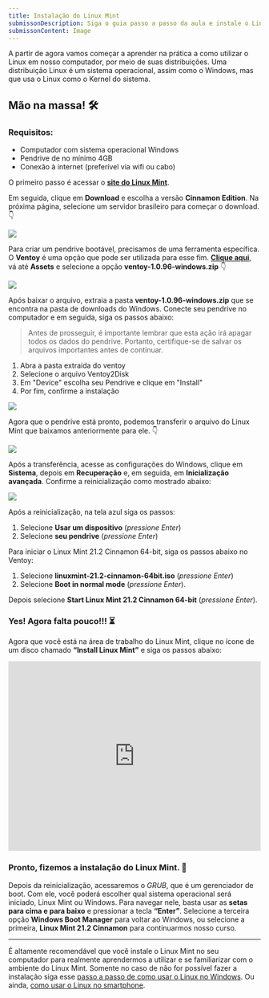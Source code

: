 ```yaml
---
title: Instalação do Linux Mint
submissonDescription: Siga o guia passo a passo da aula e instale o Linux Mint no seu computador. Tire uma foto que mostra o Linux Mint funcionando no seu computador e envie a imagem. No Discord, conte sobre como foi a sua experiência de instalação e o que você achou do Linux Mint.
submissonContent: Image
---
```


A partir de agora vamos começar a aprender na prática a como utilizar o Linux em nosso computador, por meio de suas distribuições. Uma distribuição Linux é um sistema operacional, assim como o Windows, mas que usa o Linux como o Kernel do sistema.

## Mão na massa! 🛠️

### Requisitos:
- Computador com sistema operacional Windows
- Pendrive de no mínimo 4GB
- Conexão à internet (preferível via wifi ou cabo)

O primeiro passo é acessar o [__site do Linux Mint__](https://www.linuxmint.com).

Em seguida, clique em __Download__ e escolha a versão __Cinnamon Edition__. Na próxima página, selecione um servidor brasileiro para começar o download. 👇

<!-- GIF mint-iso-download -->
![](https://menthor-content.s3.sa-east-1.amazonaws.com/b0dc0d10-6633-4555-80cc-4bdaaf58b99c)

Para criar um pendrive bootável, precisamos de uma ferramenta específica. O __Ventoy__ é uma opção que pode ser utilizada para esse fim. [__Clique aqui__](https://github.com/ventoy/Ventoy/releases/tag/v1.0.96), vá até __Assets__ e selecione a opção __ventoy-1.0.96-windows.zip__ 👇

<!-- GIF ventoy-download -->
![](https://menthor-content.s3.sa-east-1.amazonaws.com/f4efdc62-bfb8-48b0-87bc-741ea3cec894)

Após baixar o arquivo, extraia a pasta __ventoy-1.0.96-windows.zip__ que se encontra na pasta de downloads do Windows. Conecte seu pendrive no computador e em seguida, siga os passos abaixo: 

> Antes de prosseguir, é importante lembrar que esta ação irá apagar todos os dados do pendrive. Portanto, certifique-se de salvar os arquivos importantes antes de continuar.

1. Abra a pasta extraída do ventoy
2. Selecione o arquivo Ventoy2Disk
3. Em "Device" escolha seu Pendrive e clique em "Install"
4. Por fim, confirme a instalação

<!-- GIF ventoy-instalation -->
![](https://menthor-content.s3.sa-east-1.amazonaws.com/1a184d16-197a-469f-9084-732e39cfd0bb)

Agora que o pendrive está pronto, podemos transferir o arquivo do Linux Mint que baixamos anteriormente para ele. 👇

<!-- GIF iso-to-ventoy -->
![](https://menthor-content.s3.sa-east-1.amazonaws.com/15987b8c-1f73-4491-82d6-2db90ee2e44b)

Após a transferência, acesse as configurações do Windows, clique em __Sistema__, depois em __Recuperação__ e, em seguida, em __Inicialização avançada__. Confirme a reinicialização como mostrado abaixo:

<!-- GIF boot -->
![](https://menthor-content.s3.sa-east-1.amazonaws.com/5cd520b8-725b-4acb-a250-0d3a27d13c2d)



Após a reinicialização, na tela azul siga os passos:

1. Selecione __Usar um dispositivo__ (_pressione Enter_)
2. Selecione __seu pendrive__ (_pressione Enter_)

Para iniciar o Linux Mint 21.2 Cinnamon 64-bit, siga os passos abaixo no Ventoy:

1. Selecione __linuxmint-21.2-cinnamon-64bit.iso__ (_pressione Enter_)
2. Selecione __Boot in normal mode__ (_pressione Enter_).

Depois selecione __Start Linux Mint 21.2 Cinnamon 64-bit__ (_pressione Enter_).

### Yes! Agora falta pouco!!! ⏳ 

Agora que você está na área de trabalho do Linux Mint, clique no ícone de um disco chamado __“Install Linux Mint”__ e siga os passos abaixo:

<!-- Video mint-instalation1 -->
<div style="padding:75% 0 0 0;position:relative;"><iframe src="https://player.vimeo.com/video/890411334?badge=0&amp;autopause=0&amp;quality_selector=1&amp;player_id=0&amp;app_id=58479" frameborder="0" allow="autoplay; fullscreen; picture-in-picture" style="position:absolute;top:0;left:0;width:100%;height:100%;" title="instalacao-mint ‐ Feito com o Clipchamp"></iframe></div><script src="https://player.vimeo.com/api/player.js"></script>

### Pronto, fizemos a instalação do Linux Mint. 🥳

Depois da reinicialização, acessaremos o _GRUB_, que é um gerenciador de boot. Com ele, você poderá escolher qual sistema operacional será iniciado, Linux Mint ou Windows. Para navegar nele, basta usar as __setas para cima e para baixo__ e pressionar a tecla __“Enter”__. Selecione a terceira opção __Windows Boot Manager__ para voltar ao Windows, ou selecione a primeira, __Linux Mint 21.2 Cinnamon__ para continuarmos nosso curso.

---
É altamente recomendável que você instale o Linux Mint no seu computador para realmente aprendermos a utilizar e se familiarizar com o ambiente do Linux Mint. Somente no caso de não for possível fazer a instalação siga esse [passo a passo de como usar o Linux no Windows](https://www.tabnews.com.br/pedromclaro/linux-park-a-melhor-criacao-da-microsoft). Ou ainda, [como usar o Linux no smartphone](#).


